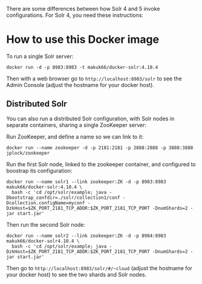 
There are some differences between how Solr 4 and 5 invoke configurations.
For Solr 4, you need these instructions:

# How to use this Docker image

To run a single Solr server:

    docker run -d -p 8983:8983 -t makuk66/docker-solr:4.10.4

Then with a web browser go to `http://localhost:8983/solr` to see the Admin Console (adjust the hostname for your docker host).


## Distributed Solr

You can also run a distributed Solr configuration, with Solr nodes in separate containers, sharing a single ZooKeeper server:

Run ZooKeeper, and define a name so we can link to it:

    docker run --name zookeeper -d -p 2181:2181 -p 2888:2888 -p 3888:3888 jplock/zookeeper

Run the first Solr node, linked to the zookeeper container, and configured to boostrap its configuration:

    docker run --name solr1 --link zookeeper:ZK -d -p 8983:8983 makuk66/docker-solr:4.10.4 \
      bash -c 'cd /opt/solr/example; java -Dbootstrap_confdir=./solr/collection1/conf -Dcollection.configName=myconf -DzkHost=$ZK_PORT_2181_TCP_ADDR:$ZK_PORT_2181_TCP_PORT -DnumShards=2 -jar start.jar'

Then run the second Solr node:

    docker run --name solr2 --link zookeeper:ZK -d -p 8984:8983 makuk66/docker-solr4.10.4 \
      bash -c 'cd /opt/solr/example; java -DzkHost=$ZK_PORT_2181_TCP_ADDR:$ZK_PORT_2181_TCP_PORT -DnumShards=2 -jar start.jar'

Then go to `http://localhost:8983/solr/#/~cloud` (adjust the hostname for your docker host) to see the two shards and Solr nodes.

